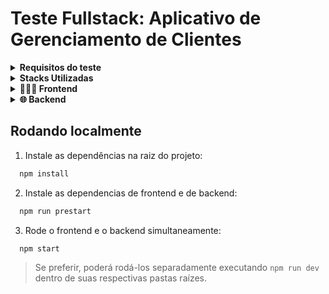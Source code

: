 # Teste Fullstack: Aplicativo de Gerenciamento de Clientes

<details>
  <summary>
  <strong> Requisitos do teste </strong> 
  </summary>

## Descrição:

Neste desafio, você deverá desenvolver um aplicativo fullstack que permita aos usuários visualizar e criar clientes. O aplicativo consiste em duas partes: o frontend e o backend. O frontend será responsável pela interface do usuário e a comunicação com a API. O backend será responsável pelo armazenamento e gerenciamento dos dados dos clientes.

## Requisitos do Frontend:

1. Exibir uma listagem de clientes contendo todas as informações conforme o layout fornecido.
2. Permitir a criação de um novo cliente através de um formulário.
3. Na tela de edição, fornecer alertas para o usuário em caso de dados inválidos.
4. Realizar validação de CPF e telefone na tela de edição para garantir dados corretos e consistentes.
5. Comunicar-se com a API para obter os dados dos clientes cadastrados.

## Requisitos do Backend:

Criar uma API que ofereça endpoints para:

1. Obter a listagem de clientes cadastrados.
2. Cadastrar um novo cliente com informações válidas.
3. Atualizar informações de cliente existente.
4. Armazenar os dados do cliente de forma persistente, com sugestão de uso do SQLite para essa finalidade.

## Requisitos de Qualidade de Código:

Escreva um código limpo, legível e bem organizado.
Adote boas práticas de desenvolvimento e arquitetura.

## Itens Desejáveis (opcional):

- Testes unitários
- Bibliotecas ou frameworks adicionais

## Telas:

- [Tela Inicial](https://test-frontend-uolpp.web.app/assets/images/tela-inicial.jpg)
- [Tela de Edição](https://test-frontend-uolpp.web.app/assets/images/tela-edicao.jpg)

## Instruções Finais:

Após concluir o desafio, crie um pull request neste repositório com duas pastas separadas: uma contendo o projeto frontend e outra com o projeto backend, para que possamos avaliar seu trabalho. Boa sorte!

</details>


<details>
  <summary>
    <strong>
    Stacks Utilizadas
    </strong>
  </summary>

  ## Front-end:

  - React
  - Context
  - MaterialUI

  ## Front-end:

  - Node
  - Express
  - Sqlite
  
</details>

<details>

<summary>
  <strong>
 🧑🏻‍💻 Frontend
  </strong>
</summary>

## Telas

### 🖥️ Desktop:

- [Tela Inicial](https://raw.githubusercontent.com/ffmpenna/test-fullstack/master/assets/ClientesDesktop.png)
- [Tela de Edição](https://raw.githubusercontent.com/ffmpenna/test-fullstack/master/assets/FormDesktop.png)

### 📱 Mobile:

- [Tela Inicial](https://raw.githubusercontent.com/ffmpenna/test-fullstack/master/assets/ClientesMobile.png)
- [Tela de Edição](https://raw.githubusercontent.com/ffmpenna/test-fullstack/master/assets/FormMobile.png)

</details>
<details>
  <summary> 
  <strong> 
   🌐 Backend 
  </strong>
  </summary>

## 📄 Documentação da API

### 🔍 Validações

Para manter a consistências dos dados inseridos dentro do DB, foram implementadas algumas validações durante as requisições.

- Não será possível criar um cliente que possúa dados únicos¹ que conflite com um cliente já cadastrado;

- Não será possível atualizar as informações de um cliente caso isso crie conflitos com dados únicos¹ de clientes já cadastrados;

- A api possúi diversas validações de formatação e estrutura de valores de email, CPF e telefone. Sendo possível inseri-los somente se forem válidos;

> ¹ CPF | Email | Telefone

## Métodos
Requisições para a API devem seguir os padrões:
| Método | Descrição |
|---|---|
| `GET` | Retorna informações de um ou mais registros. |
| `POST` | Utilizado para criar um novo registro. |
| `PUT` | Atualiza dados de um registro ou altera sua situação. |
| `DELETE` | Remove um registro do sistema. |


## Respostas

| Código | Descrição |
|---|---|
| `200` | Requisição executada com sucesso (success).|
| `201` | Dados inseridos com sucesso (success).|
| `400` | Erros de validação ou os campos informados não existem no sistema.|
| `404` | Registro pesquisado não encontrado (Not found).|
| `409` | Informções conflitantes.|
| `422` | Dados informados estão fora do escopo definido para o campo.|

## GET

#### Retorna todos os clientes

```
  GET /
```

#### Retorna um cliente específico

```
  GET /${id}
```

| Parâmetro   | Tipo       | Descrição                                   |
| :---------- | :--------- | :------------------------------------------ |
| `id`      | `string` | **Obrigatório**. O ID do cliente que você quer |

## POST

#### Insere um cliente

```
  POST /create

  request.body: {
    "name": ...,
    "email":...,
    "phone":...,
    "cpf":...,
    "status": ...
  }
```

## PUT

#### Atualiza um cliente

```
  PUT /edit/${id}

  request.body: {
    "name": ...,
    "email":...,
    "phone":...,
    "cpf":...,
    "status": ...
  }
```

| Parâmetro   | Tipo       | Descrição                                   |
| :---------- | :--------- | :------------------------------------------ |
| `id`      | `string` | **Obrigatório**. O ID do cliente que você quer editar |

</details>

## Rodando localmente

1. Instale as dependências na raiz do projeto:

```bash
  npm install
```

2. Instale as dependencias de frontend e de backend:

```bash
  npm run prestart
```  

3. Rode o frontend e o backend simultaneamente:

```bash
  npm start
```
> Se preferir, poderá rodá-los separadamente executando `npm run dev` dentro de suas respectivas pastas raízes.
